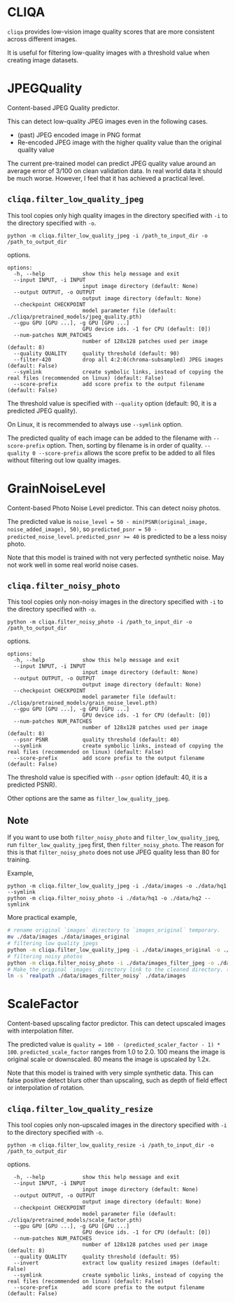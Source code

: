 # CLIQA

`cliqa` provides low-vision image quality scores that are more consistent across different images.

It is useful for filtering low-quality images with a threshold value when creating image datasets.

# JPEGQuality

Content-based JPEG Quality predictor.

This can detect low-quality JPEG images even in the following cases.

- (past) JPEG encoded image in PNG format
- Re-encoded JPEG image with the higher quality value than the original quality value 

The current pre-trained model can predict JPEG quality value around an average error of 3/100 on clean validation data.
In real world data it should be much worse. However, I feel that it has achieved a practical level.

## `cliqa.filter_low_quality_jpeg`

This tool copies only high quality images in the directory specified with `-i` to the directory specified with `-o`.
```
python -m cliqa.filter_low_quality_jpeg -i /path_to_input_dir -o /path_to_output_dir
```

options.
```
options:
  -h, --help            show this help message and exit
  --input INPUT, -i INPUT
                        input image directory (default: None)
  --output OUTPUT, -o OUTPUT
                        output image directory (default: None)
  --checkpoint CHECKPOINT
                        model parameter file (default: ./cliqa/pretrained_models/jpeg_quality.pth)
  --gpu GPU [GPU ...], -g GPU [GPU ...]
                        GPU device ids. -1 for CPU (default: [0])
  --num-patches NUM_PATCHES
                        number of 128x128 patches used per image (default: 8)
  --quality QUALITY     quality threshold (default: 90)
  --filter-420          drop all 4:2:0(chroma-subsampled) JPEG images (default: False)
  --symlink             create symbolic links, instead of copying the real files (recommended on linux) (default: False)
  --score-prefix        add score prefix to the output filename (default: False)
```

The threshold value is specified with `--quality` option (default: 90, it is a predicted JPEG quality).

On Linux, it is recommended to always use `--symlink` option.

The predicted quality of each image can be added to the filename with `--score-prefix` option. Then, sorting by filename is in order of quality.
`--quality 0 --score-prefix` allows the score prefix to be added to all files without filtering out low quality images.

# GrainNoiseLevel

Content-based Photo Noise Level predictor. This can detect noisy photos.

The predicted value is `noise_level = 50 - min(PSNR(original_image, noise_added_image), 50)`, so `predicted_psnr = 50 - predicted_noise_level`.
`predicted_psnr >= 40` is predicted to be a less noisy photo.

Note that this model is trained with not very perfected synthetic noise. May not work well in some real world noise cases.

## `cliqa.filter_noisy_photo`

This tool copies only non-noisy images in the directory specified with `-i` to the directory specified with `-o`.
```
python -m cliqa.filter_noisy_photo -i /path_to_input_dir -o /path_to_output_dir
```

options.
```
options:
  -h, --help            show this help message and exit
  --input INPUT, -i INPUT
                        input image directory (default: None)
  --output OUTPUT, -o OUTPUT
                        output image directory (default: None)
  --checkpoint CHECKPOINT
                        model parameter file (default: ./cliqa/pretrained_models/grain_noise_level.pth)
  --gpu GPU [GPU ...], -g GPU [GPU ...]
                        GPU device ids. -1 for CPU (default: [0])
  --num-patches NUM_PATCHES
                        number of 128x128 patches used per image (default: 8)
  --psnr PSNR           quality threshold (default: 40)
  --symlink             create symbolic links, instead of copying the real files (recommended on linux) (default: False)
  --score-prefix        add score prefix to the output filename (default: False)
```

The threshold value is specified with `--psnr` option (default: 40, it is a predicted PSNR).

Other options are the same as `filter_low_quality_jpeg`.

## Note

If you want to use both `filter_noisy_photo` and `filter_low_quality_jpeg`, run `filter_low_quality_jpeg` first, then `filter_noisy_photo`.
The reason for this is that `filter_noisy_photo` does not use JPEG quality less than 80 for training.

Example,
```
python -m cliqa.filter_low_quality_jpeg -i ./data/images -o ./data/hq1 --symlink
python -m cliqa.filter_noisy_photo -i ./data/hq1 -o ./data/hq2 --symlink
```

More practical example,
```bash
# rename original `images` directory to `images_original` temporary.
mv ./data/images ./data/images_original
# filtering low quality jpegs
python -m cliqa.filter_low_quality_jpeg -i ./data/images_original -o ./data/images_filter_jpeg --symlink
# filtering noisy photos
python -m cliqa.filter_noisy_photo -i ./data/images_filter_jpeg -o ./data/images_filter_noisy --symlink
# Make the original `images` directory link to the cleaned directory. (replace)
ln -s `realpath ./data/images_filter_noisy` ./data/images
```

# ScaleFactor

Content-based upscaling factor predictor. This can detect upscaled images with interpolation filter.

The predicted value is `quality = 100 - (predicted_scaler_factor - 1) * 100`. `predicted_scale_factor` ranges from 1.0 to 2.0.
100 means the image is original scale or downscaled. 80 means the image is upscaled by 1.2x.

Note that this model is trained with very simple synthetic data. This can false positive detect blurs other than upscaling, such as depth of field effect or interpolation of rotation.

## `cliqa.filter_low_quality_resize`

This tool copies only non-upscaled images in the directory specified with `-i` to the directory specified with `-o`.
```
python -m cliqa.filter_low_quality_resize -i /path_to_input_dir -o /path_to_output_dir
```

options.
```
  -h, --help            show this help message and exit
  --input INPUT, -i INPUT
                        input image directory (default: None)
  --output OUTPUT, -o OUTPUT
                        output image directory (default: None)
  --checkpoint CHECKPOINT
                        model parameter file (default: ./cliqa/pretrained_models/scale_factor.pth)
  --gpu GPU [GPU ...], -g GPU [GPU ...]
                        GPU device ids. -1 for CPU (default: [0])
  --num-patches NUM_PATCHES
                        number of 128x128 patches used per image (default: 8)
  --quality QUALITY     quality threshold (default: 95)
  --invert              extract low quality resized images (default: False)
  --symlink             create symbolic links, instead of copying the real files (recommended on linux) (default: False)
  --score-prefix        add score prefix to the output filename (default: False)
```
